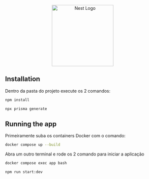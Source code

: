 <p align="center">
  <a href="http://nestjs.com/" target="blank"><img src="https://nestjs.com/img/logo-small.svg" width="200" alt="Nest Logo" /></a>
</p>

## Installation

Dentro da pasta do projeto execute os 2 comandos:

```bash
npm install

npx prisma generate
```

## Running the app

Primeiramente suba os containers Docker com o comando:

```bash
docker compose up --build
```

Abra um outro terminal e rode os 2 comando para iniciar a aplicação

```bash
docker compose exec app bash

npm run start:dev
```
